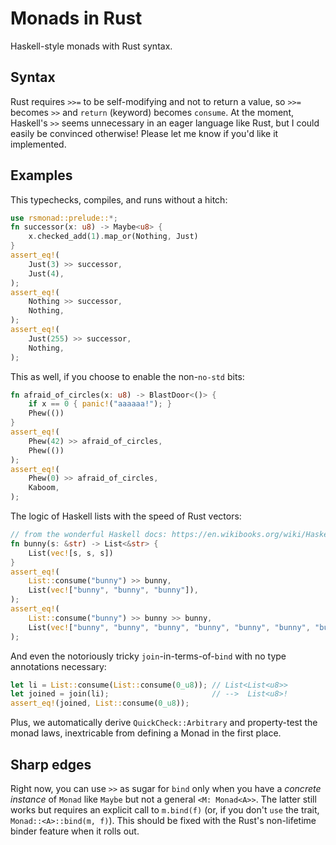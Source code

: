 # Monads in Rust

Haskell-style monads with Rust syntax.

## Syntax

Rust requires `>>=` to be self-modifying and not to return a value, so `>>=` becomes `>>` and `return` (keyword) becomes `consume`.
At the moment, Haskell's `>>` seems unnecessary in an eager language like Rust, but I could easily be convinced otherwise! Please let me know if you'd like it implemented.

## Examples

This typechecks, compiles, and runs without a hitch:
```rust
use rsmonad::prelude::*;
fn successor(x: u8) -> Maybe<u8> {
    x.checked_add(1).map_or(Nothing, Just)
}
assert_eq!(
    Just(3) >> successor,
    Just(4),
);
assert_eq!(
    Nothing >> successor,
    Nothing,
);
assert_eq!(
    Just(255) >> successor,
    Nothing,
);
```

This as well, if you choose to enable the non-`no-std` bits:
```rust
fn afraid_of_circles(x: u8) -> BlastDoor<()> {
    if x == 0 { panic!("aaaaaa!"); }
    Phew(())
}
assert_eq!(
    Phew(42) >> afraid_of_circles,
    Phew(())
);
assert_eq!(
    Phew(0) >> afraid_of_circles,
    Kaboom,
);
```

The logic of Haskell lists with the speed of Rust vectors:
```rust
// from the wonderful Haskell docs: https://en.wikibooks.org/wiki/Haskell/Understanding_monads/List
fn bunny(s: &str) -> List<&str> {
    List(vec![s, s, s])
}
assert_eq!(
    List::consume("bunny") >> bunny,
    List(vec!["bunny", "bunny", "bunny"]),
);
assert_eq!(
    List::consume("bunny") >> bunny >> bunny,
    List(vec!["bunny", "bunny", "bunny", "bunny", "bunny", "bunny", "bunny", "bunny", "bunny"]),
);
```

And even the notoriously tricky `join`-in-terms-of-`bind` with no type annotations necessary:
```rust
let li = List::consume(List::consume(0_u8)); // List<List<u8>>
let joined = join(li);                       // -->  List<u8>!
assert_eq!(joined, List::consume(0_u8));
```

Plus, we automatically derive `QuickCheck::Arbitrary` and property-test the monad laws, inextricable from defining a Monad in the first place.

## Sharp edges

Right now, you can use `>>` as sugar for `bind` only when you have a _concrete instance_ of `Monad` like `Maybe` but not a general `<M: Monad<A>>`.
The latter still works but requires an explicit call to `m.bind(f)` (or, if you don't `use` the trait, `Monad::<A>::bind(m, f)`).
This should be fixed with the Rust's non-lifetime binder feature when it rolls out.
